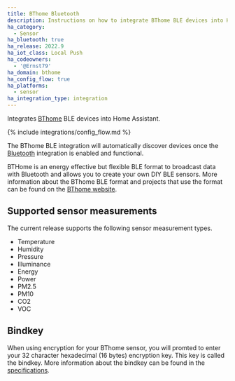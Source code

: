 ```yaml
---
title: BThome Bluetooth
description: Instructions on how to integrate BThome BLE devices into Home Assistant.
ha_category:
  - Sensor
ha_bluetooth: true
ha_release: 2022.9
ha_iot_class: Local Push
ha_codeowners:
  - '@Ernst79'
ha_domain: bthome
ha_config_flow: true
ha_platforms:
  - sensor
ha_integration_type: integration
---
```


Integrates [BThome](https://bthome.io/) BLE devices into Home Assistant.

{% include integrations/config_flow.md %}

The BThome BLE integration will automatically discover devices once the [Bluetooth](/integrations/bluetooth) integration is enabled and functional.

BTHome is an energy effective but flexible BLE format to broadcast data with Bluetooth and allows you to create your own DIY BLE sensors. More information about the BThome BLE format and projects that use the format can be found on the [BThome website](https://bthome.io/).

## Supported sensor measurements

The current release supports the following sensor measurement types.

- Temperature
- Humidity
- Pressure
- Illuminance
- Energy
- Power
- PM2.5
- PM10
- CO2
- VOC

## Bindkey

When using encryption for your BThome sensor, you will promted to enter your 32 character hexadecimal (16 bytes) encryption key. This key is called the bindkey. More information about the bindkey can be found in the [specifications](https://bthome.io/).
